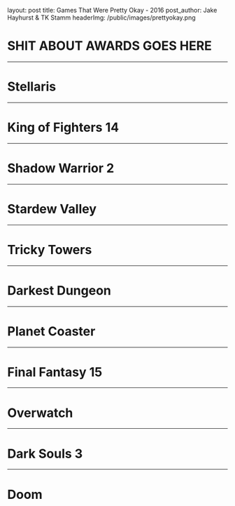 
layout: post
title: Games That Were Pretty Okay - 2016
post_author: Jake Hayhurst & TK Stamm
headerImg: /public/images/prettyokay.png


# SHIT ABOUT AWARDS GOES HERE

---
# Stellaris
---
# King of Fighters 14
---
# Shadow Warrior 2
---
# Stardew Valley
---
# Tricky Towers
---
# Darkest Dungeon
---
# Planet Coaster
---
# Final Fantasy 15
---
# Overwatch
---
# Dark Souls 3
---
# Doom

